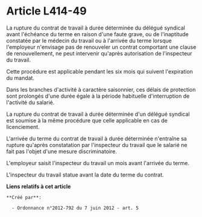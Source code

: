 # Article L414-49

La rupture du contrat de travail à durée déterminée du délégué syndical avant l'échéance du terme en raison d'une faute
grave, ou de l'inaptitude constatée par le médecin du travail ou à l'arrivée du terme lorsque l'employeur n'envisage pas de
renouveler un contrat comportant une clause de renouvellement, ne peut intervenir qu'après autorisation de l'inspecteur du
travail. 

Cette procédure est applicable pendant les six mois qui suivent l'expiration du mandat. 

Dans les branches d'activité à caractère saisonnier, ces délais de protection sont prolongés d'une durée égale à la période
habituelle d'interruption de l'activité du salarié. 

La rupture du contrat de travail à durée déterminée d'un délégué syndical est soumise à la même procédure que celle
applicable en cas de licenciement. 

L'arrivée du terme du contrat de travail à durée déterminée n'entraîne sa rupture qu'après constatation par l'inspecteur du
travail que le salarié ne fait pas l'objet d'une mesure discriminatoire. 

L'employeur saisit l'inspecteur du travail un mois avant l'arrivée du terme. 

L'inspecteur du travail statue avant la date du terme du contrat.

**Liens relatifs à cet article**

	**Créé par**:

	  - Ordonnance n°2012-792 du 7 juin 2012 - art. 5
